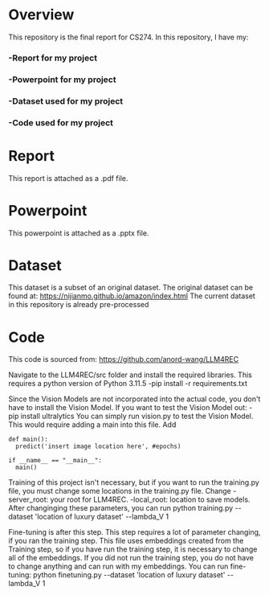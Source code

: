# Overview

This repository is the final report for CS274. In this repository, I have my:
### -Report for my project
### -Powerpoint for my project
### -Dataset used for my project
### -Code used for my project

# Report

This report is attached as a .pdf file.

# Powerpoint
This powerpoint is attached as a .pptx file.

# Dataset
This dataset is a subset of an original dataset. The original dataset can be found at: https://nijianmo.github.io/amazon/index.html
The current dataset in this repository is already pre-processed

# Code
This code is sourced from: https://github.com/anord-wang/LLM4REC

Navigate to the LLM4REC/src folder and install the required libraries. This requires a python version of Python 3.11.5
-pip install -r requirements.txt

Since the Vision Models are not incorporated into the actual code, you don't have to install the Vision Model. If you want to test the Vision Model out:
-pip install ultralytics
You can simply run vision.py to test the Vision Model. This would require adding a main into this file.
Add
```
def main():
  predict('insert image location here', #epochs)

if __name__ == "__main__":
  main()
```

Training of this project isn't necessary, but if you want to run the training.py file, you must change some locations in the training.py file.
Change
-server_root: your root for LLM4REC.
-local_root: location to save models.
After changinging these parameters, you can run python training.py --dataset 'location of luxury dataset' --lambda_V 1   

Fine-tuning is after this step. This step requires a lot of parameter changing, if you ran the training step.
This file uses embeddings created from the Training step, so if you have run the training step, it is necessary to change all of the embeddings.
If you did not run the training step, you do not have to change anything and can run with my embeddings.
You can run fine-tuning: python finetuning.py --dataset 'location of luxury dataset' --lambda_V 1

